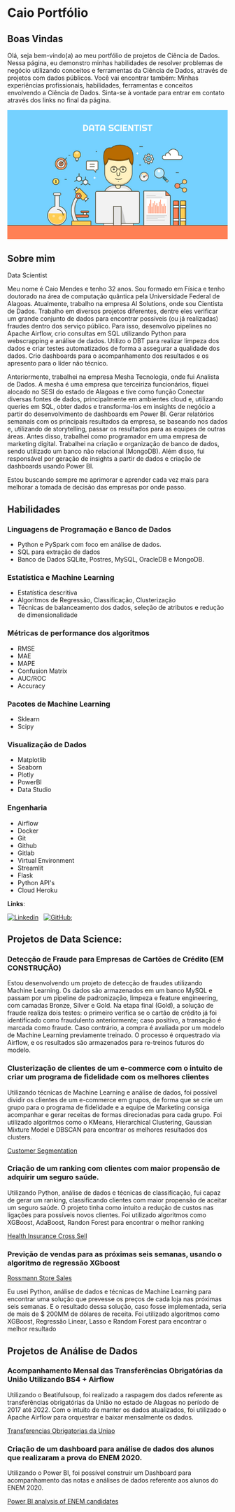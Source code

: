 # Caio Portfólio
## Boas Vindas
Olá, seja bem-vindo(a) ao meu portfólio de projetos de Ciência de Dados.
Nessa página, eu demonstro minhas habilidades de resolver problemas de negócio
utilizando conceitos e ferramentas da Ciência de Dados, através de projetos com dados
públicos.
Você vai encontrar também: Minhas experiências profissionais, habilidades,
ferramentas e conceitos envolvendo a Ciência de Dados.
Sinta-se à vontade para entrar em contato através dos links no final da página.

![alt text](https://github.com/CaioMendes92/Caio-Portfolio/blob/main/Banner.jpg)

## Sobre mim
Data Scientist

Meu nome é Caio Mendes e tenho 32 anos. Sou formado em Física e tenho doutorado na área de computação quântica pela Universidade Federal de Alagoas. 
Atualmente, trabalho na empresa AI Solutions, onde sou Cientista de Dados. Trabalho em diversos projetos diferentes, dentre eles verificar um grande conjunto de dados para encontrar possíveis (ou já realizadas) fraudes dentro dos serviço público. Para isso, desenvolvo pipelines no Apache Airflow, crio consultas em SQL utilizando Python para webscrapping e análise de dados. Utilizo o DBT para realizar limpeza dos dados e criar testes automatizados de forma a assegurar a qualidade dos dados. Crio dashboards para o acompanhamento dos resultados e os apresento para o líder não técnico.

Anteriormente, trabalhei na empresa Mesha Tecnologia, onde fui Analista de Dados. A mesha é uma empresa que terceiriza funcionários, fiquei alocado no SESI do estado de Alagoas e tive como função Conectar diversas fontes de dados, principalmente em ambientes cloud e, utilizando queries em SQL, obter dados e transforma-los em insights de negócio a partir do desenvolvimento de dashboards em Power BI. Gerar relatórios semanais com os principais resultados da empresa, se baseando nos dados e, utilizando de storytelling, passar os resultados para as equipes de outras áreas.
Antes disso, trabalhei como programador em uma empresa de marketing digital.
Trabalhei na criação e organização de banco de dados, sendo utilizado um banco não relacional (MongoDB).
Além disso, fui responsável por geração de insights a partir de dados e criação de dashboards usando Power BI.

Estou buscando sempre me aprimorar e aprender cada vez mais para melhorar a tomada de decisão das empresas por onde passo.

## Habilidades

### Linguagens de Programação e Banco de Dados
- Python e PySpark com foco em análise de dados.
- SQL para extração de dados
- Banco de Dados SQLite, Postres, MySQL, OracleDB e MongoDB.

### Estatística e Machine Learning
- Estatística descritiva
- Algoritmos de Regressão, Classificação, Clusterização
- Técnicas de balanceamento dos dados, seleção de atributos e redução de dimensionalidade

### Métricas de performance dos algoritmos
- RMSE
- MAE
- MAPE
- Confusion Matrix
- AUC/ROC
- Accuracy

### Pacotes de Machine Learning
- Sklearn
- Scipy

### Visualização de Dados
- Matplotlib
- Seaborn
- Plotly
- PowerBI
- Data Studio

### Engenharia
- Airflow
- Docker
- Git
- Github
- Gitlab
- Virtual Environment
- Streamlit
- Flask
- Python API's
- Cloud Heroku

**Links**:
    
[![Linkedin](https://img.shields.io/badge/LinkedIn-0077B5?style=for-the-badge&logo=linkedin&logoColor=white)](https://www.linkedin.com/in/caio-vitor-castro-mendes-6654751ba/)
&nbsp;
[![GitHub](https://img.shields.io/badge/GitHub-100000?style=for-the-badge&logo=github&logoColor=white)](https://github.com/CaioMendes92);


## Projetos de Data Science:

### Detecção de Fraude para Empresas de Cartões de Crédito (**EM CONSTRUÇÃO**)
Estou desenvolvendo um projeto de detecção de fraudes utilizando Machine Learning. Os dados são armazenados em um banco MySQL e passam por um pipeline de padronização, limpeza e feature engineering, com camadas Bronze, Silver e Gold. Na etapa final (Gold), a solução de fraude realiza dois testes: o primeiro verifica se o cartão de crédito já foi identificado como fraudulento anteriormente; caso positivo, a transação é marcada como fraude. Caso contrário, a compra é avaliada por um modelo de Machine Learning previamente treinado. O processo é orquestrado via Airflow, e os resultados são armazenados para re-treinos futuros do modelo.

### Clusterização de clientes de um e-commerce com o intuito de criar um programa de fidelidade com os melhores clientes
Utilizando técnicas de Machine Learning e análise de dados, foi possível dividir
os clientes de um e-commerce em grupos, de forma que se crie um grupo para o
programa de fidelidade e a equipe de Marketing consiga acompanhar e gerar
receitas de formas direcionadas para cada grupo.
Foi utilizado algoritmos como o KMeans, Hierarchical Clustering, Gaussian
Mixture Model e DBSCAN para encontrar os melhores resultados dos clusters.

[Customer Segmentation](https://github.com/CaioMendes92/customer_segmentation)

### Criação de um ranking com clientes com maior propensão de adquirir um seguro saúde.
Utilizando Python, análise de dados e técnicas de classificação, fui capaz de
gerar um ranking, classificando clientes com maior propensão de aceitar um
seguro saúde. O projeto tinha como intuito a redução de custos nas ligações
para possíveis novos clientes.
Foi utilizado algoritmos como XGBoost, AdaBoost, Randon Forest para encontrar
o melhor ranking

[Health Insurance Cross Sell](https://github.com/CaioMendes92/health_insurance_cross_sell)

### Previção de vendas para as próximas seis semanas, usando o algoritmo de regressão XGboost
[Rossmann Store Sales](https://github.com/CaioMendes92/RossmannStoreSales)

Eu usei Python, análise de dados e técnicas de Machine Learning para encontrar
uma solução que prevesse os preços de cada loja nas próximas seis semanas. E o
resultado dessa solução, caso fosse implementada, seria de mais de $ 200MM de
dólares de receita.
Foi utilizado algoritmos como XGBoost, Regressão Linear, Lasso e Random Forest
para encontrar o melhor resultado

## Projetos de Análise de Dados
### Acompanhamento Mensal das Transferências Obrigatórias da União Utilizando BS4 + Airflow
Utilizando o Beatifulsoup, foi realizado a raspagem dos dados referente as
transferências obrigatórias da União no estado de Alagoas no período de 2017
até 2022. Com o intuito de manter os dados atualizados, foi utilizado o Apache
Airflow para orquestrar e baixar mensalmente os dados.

[Transferencias Obrigatorias da Uniao](https://github.com/CaioMendes92/Acompanhamento-Mensal-das-Transfer-ncias-Obrigat-rias-da-Uni-o-utilizando-BS4-Airflow)

### Criação de um dashboard para análise de dados dos alunos que realizaram a prova do ENEM 2020.
Utilizando o Power BI, foi possível construir um Dashboard para acompanhamento
das notas e análises de dados referente aos alunos do ENEM 2020.

[Power BI analysis of ENEM candidates](https://github.com/CaioMendes92/Teste-Analista-de-Dados-MESHA)



